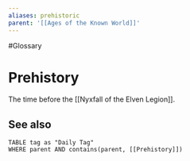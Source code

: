 ```yaml
---
aliases: prehistoric
parent: '[[Ages of the Known World]]'
---
```


#Glossary

# Prehistory

The time before the [[Nyxfall of the Elven Legion]].

## See also
```dataview
TABLE tag as "Daily Tag"
WHERE parent AND contains(parent, [[Prehistory]])
```
